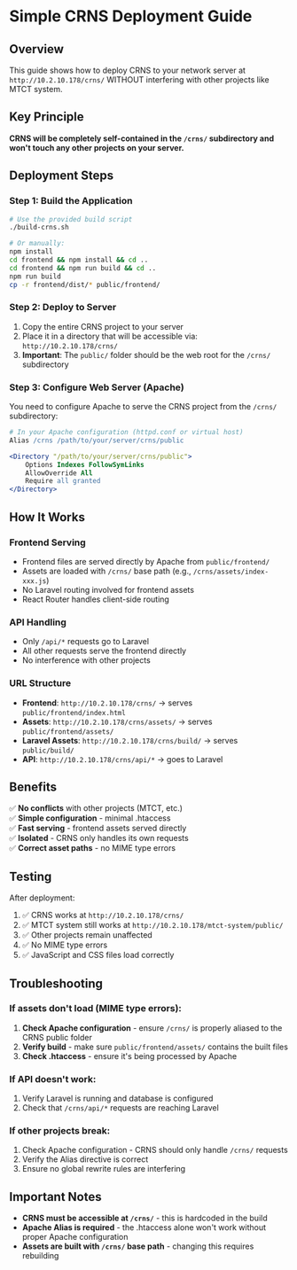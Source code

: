 # Simple CRNS Deployment Guide

## Overview
This guide shows how to deploy CRNS to your network server at `http://10.2.10.178/crns/` WITHOUT interfering with other projects like MTCT system.

## Key Principle
**CRNS will be completely self-contained in the `/crns/` subdirectory and won't touch any other projects on your server.**

## Deployment Steps

### Step 1: Build the Application
```bash
# Use the provided build script
./build-crns.sh

# Or manually:
npm install
cd frontend && npm install && cd ..
cd frontend && npm run build && cd ..
npm run build
cp -r frontend/dist/* public/frontend/
```

### Step 2: Deploy to Server
1. Copy the entire CRNS project to your server
2. Place it in a directory that will be accessible via: `http://10.2.10.178/crns/`
3. **Important**: The `public/` folder should be the web root for the `/crns/` subdirectory

### Step 3: Configure Web Server (Apache)
You need to configure Apache to serve the CRNS project from the `/crns/` subdirectory:

```apache
# In your Apache configuration (httpd.conf or virtual host)
Alias /crns /path/to/your/server/crns/public

<Directory "/path/to/your/server/crns/public">
    Options Indexes FollowSymLinks
    AllowOverride All
    Require all granted
</Directory>
```

## How It Works

### Frontend Serving
- Frontend files are served directly by Apache from `public/frontend/`
- Assets are loaded with `/crns/` base path (e.g., `/crns/assets/index-xxx.js`)
- No Laravel routing involved for frontend assets
- React Router handles client-side routing

### API Handling
- Only `/api/*` requests go to Laravel
- All other requests serve the frontend directly
- No interference with other projects

### URL Structure
- **Frontend**: `http://10.2.10.178/crns/` → serves `public/frontend/index.html`
- **Assets**: `http://10.2.10.178/crns/assets/` → serves `public/frontend/assets/`
- **Laravel Assets**: `http://10.2.10.178/crns/build/` → serves `public/build/`
- **API**: `http://10.2.10.178/crns/api/*` → goes to Laravel

## Benefits
✅ **No conflicts** with other projects (MTCT, etc.)  
✅ **Simple configuration** - minimal .htaccess  
✅ **Fast serving** - frontend assets served directly  
✅ **Isolated** - CRNS only handles its own requests  
✅ **Correct asset paths** - no MIME type errors  

## Testing
After deployment:
1. ✅ CRNS works at `http://10.2.10.178/crns/`
2. ✅ MTCT system still works at `http://10.2.10.178/mtct-system/public/`
3. ✅ Other projects remain unaffected
4. ✅ No MIME type errors
5. ✅ JavaScript and CSS files load correctly

## Troubleshooting

### If assets don't load (MIME type errors):
1. **Check Apache configuration** - ensure `/crns/` is properly aliased to the CRNS public folder
2. **Verify build** - make sure `public/frontend/assets/` contains the built files
3. **Check .htaccess** - ensure it's being processed by Apache

### If API doesn't work:
1. Verify Laravel is running and database is configured
2. Check that `/crns/api/*` requests are reaching Laravel

### If other projects break:
1. Check Apache configuration - CRNS should only handle `/crns/` requests
2. Verify the Alias directive is correct
3. Ensure no global rewrite rules are interfering

## Important Notes
- **CRNS must be accessible at `/crns/`** - this is hardcoded in the build
- **Apache Alias is required** - the .htaccess alone won't work without proper Apache configuration
- **Assets are built with `/crns/` base path** - changing this requires rebuilding
